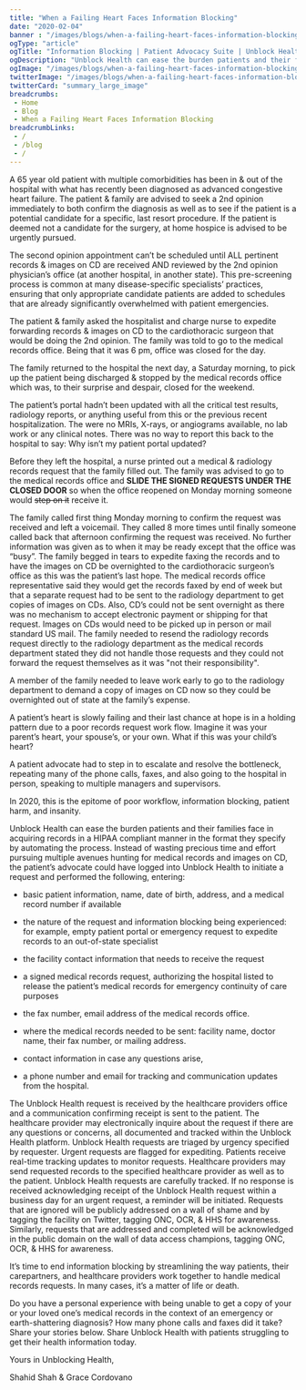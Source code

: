 ```yaml
--- 
title: "When a Failing Heart Faces Information Blocking"
date: "2020-02-04"
banner : "/images/blogs/when-a-failing-heart-faces-information-blocking.jpg"
ogType: "article"
ogTitle: "Information Blocking | Patient Advocacy Suite | Unblock Health"
ogDescription: "Unblock Health can ease the burden patients and their families face due to Information blocking for acquiring records in a HIPAA compliant manner in the format they specify by automating the process."
ogImage: "/images/blogs/when-a-failing-heart-faces-information-blocking.jpg"
twitterImage: "/images/blogs/when-a-failing-heart-faces-information-blocking.jpg"
twitterCard: "summary_large_image"
breadcrumbs:
 - Home
 - Blog
 - When a Failing Heart Faces Information Blocking
breadcrumbLinks:
 - / 
 - /blog
 - / 
---
```


A 65 year old patient with multiple comorbidities has been in & out of the hospital with what has recently been diagnosed as advanced congestive heart failure. The patient & family are advised to seek a 2nd opinion immediately to both confirm the diagnosis as well as to see if the patient is a potential candidate for a specific, last resort procedure. If the patient is deemed not a candidate for the surgery, at home hospice is advised to be urgently pursued. 

The second opinion appointment can’t be scheduled until ALL pertinent records & images on CD are received AND reviewed by the 2nd opinion physician’s office (at another hospital, in another state). This pre-screening process is common at many disease-specific specialists’ practices, ensuring that only appropriate candidate patients are added to schedules that are already significantly overwhelmed with patient emergencies.

The patient & family asked the hospitalist and charge nurse to expedite forwarding records & images on CD to the cardiothoracic surgeon that would be doing the 2nd opinion. The family was told to go to the medical records office. Being that it was 6 pm, office was closed for the day.

The family returned to the hospital the next day, a Saturday morning, to pick up the patient being discharged & stopped by the medical records office which was, to their surprise and despair, closed for the weekend.

The patient’s portal hadn’t been updated with all the critical test results, radiology reports, or anything useful from this or the previous recent hospitalization. The were no MRIs, X-rays, or angiograms available, no lab work or any clinical notes. There was no way to report this back to the hospital to say: Why isn’t my patient portal updated?

Before they left the hospital, a nurse printed out a medical & radiology records request that the family filled out. The family was advised to go to the medical records office and **SLIDE THE SIGNED REQUESTS UNDER THE CLOSED DOOR** so when the office reopened on Monday morning someone would ~~step on it~~ receive it.

The family called first thing Monday morning to confirm the request was received and left a voicemail. They called 8 more times until finally someone called back that afternoon confirming the request was received. No further information was given as to when it may be ready except that the office was “busy”. The family begged in tears to expedite faxing the records and to have the images on CD be overnighted to the cardiothoracic surgeon’s office as this was the patient’s last hope. The medical records office representative said they would get the records faxed by end of week but that a separate request had to be sent to the radiology department to get copies of images on CDs. Also, CD’s could not be sent overnight as there was no mechanism to accept electronic payment or shipping for that request. Images on CDs would need to be picked up in person or mail standard US mail. The family needed to resend the radiology records request directly to the radiology department as the medical records department stated they did not handle those requests and they could not forward the request themselves as it was "not their responsibility".

A member of the family needed to leave work early to go to the radiology department to demand a copy of images on CD now so they could be overnighted out of state at the family’s expense.

A patient’s heart is slowly failing and their last chance at hope is in a holding pattern due to a poor records request work flow. Imagine it was your parent’s heart, your spouse’s, or your own. What if this was your child’s heart?

A patient advocate had to step in to escalate and resolve the bottleneck, repeating many of the phone calls, faxes, and also going to the hospital in person, speaking to multiple managers and supervisors.

In 2020, this is the epitome of poor workflow, information blocking, patient harm, and insanity.

Unblock Health can ease the burden patients and their families face in acquiring records in a HIPAA compliant manner in the format they specify by automating the process. Instead of wasting precious time and effort pursuing multiple avenues hunting for medical records and images on CD, the patient’s advocate could have logged into Unblock Health to initiate a request and performed the following, entering:

- basic patient information, name, date of birth, address, and a medical record number if available

- the nature of the request and information blocking being experienced: for example, empty patient portal or emergency request to expedite records to an out-of-state specialist

- the facility contact information that needs to receive the request

- a signed medical records request, authorizing the hospital listed to release the patient’s medical records for emergency continuity of care purposes

- the fax number, email address of the medical records office.

- where the medical records needed to be sent: facility name, doctor name, their fax number, or mailing address.

- contact information in case any questions arise,

- a phone number and email for tracking and communication updates from the hospital.  

The Unblock Health request is received by the healthcare providers office and a communication confirming receipt is sent to the patient. The healthcare provider may electronically inquire about the request if there are any questions or concerns, all documented and tracked within the Unblock Health platform. Unblock Health requests are triaged by urgency specified by requester. Urgent requests are flagged for expediting. Patients receive real-time tracking updates to monitor requests. Healthcare providers may send requested records to the specified healthcare provider as well as to the patient. Unblock Health requests are carefully tracked. If no response is received acknowledging receipt of the Unblock Health request within a business day for an urgent request, a reminder will be initiated. Requests that are ignored will be publicly addressed on a wall of shame and by tagging the facility on Twitter, tagging ONC, OCR, & HHS for awareness. Similarly, requests that are addressed and completed will be acknowledged in the public domain on the wall of data access champions, tagging ONC, OCR, & HHS for awareness.

It’s time to end information blocking by streamlining the way patients, their carepartners, and healthcare providers work together to handle medical records requests. In many cases, it’s a matter of life or death.

Do you have a personal experience with being unable to get a copy of your or your loved one’s medical records in the context of an emergency or earth-shattering diagnosis? How many phone calls and faxes did it take? Share your stories below. Share Unblock Health with patients struggling to get their health information today.

Yours in Unblocking Health,

Shahid Shah & Grace Cordovano